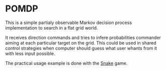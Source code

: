 # POMDP

This is a simple partialy observable Markov decision process implementation to search in a flat grid world.

It receives direction commands and tries to infere probabilities commander aiming at each particular target on the grid.
This could be used in shared control strategies when computer should guess what user whants from it with less input possible.

The practical usage example is done with the [Snake](https://github.com/a6a3uh/snake-shared-control) game.
